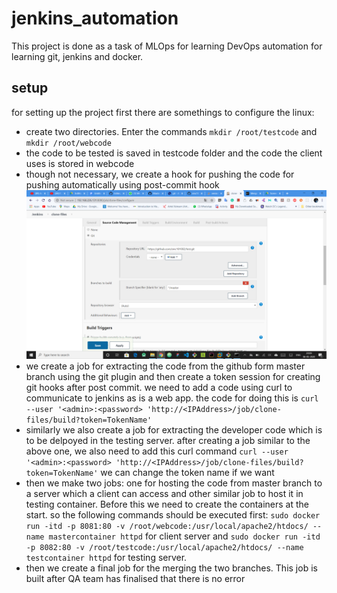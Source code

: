 # jenkins_automation

This project is done as a task of MLOps for learning DevOps automation for learning git, jenkins and docker.

## setup
for setting up the project first there are somethings to configure the linux:
* create two directories. Enter the commands `mkdir /root/testcode` and `mkdir /root/webcode`
* the code to be tested is saved in testcode folder and the code the client uses is stored in webcode
* though not necessary, we create a hook for pushing the code for pushing automatically using post-commit hook
![Screenshot](one.png)
* we create a job for extracting the code from the github form master branch using the git plugin and then create a token session for creating git hooks after post commit. we need to add a code using curl to communicate to jenkins as is a web app. 
the code for doing this is `curl --user '<admin>:<password> 'http://<IPAddress>/job/clone-files/build?token=TokenName'`
* similarly we also create a job for extracting the developer code which is to be delpoyed in the testing server. after creating a job  similar to the above one, we also need to add this curl command  `curl --user '<admin>:<password> 'http://<IPAddress>/job/clone-files/build?token=TokenName'` we can change the token name if we want
* then we make two jobs: one for hosting the code from master branch to a server which a client can access and other similar job to host it in testing container. Before this we need to create the containers at the start. so the following commands should be executed first:
`sudo docker run -itd -p 8081:80 -v /root/webcode:/usr/local/apache2/htdocs/ --name mastercontainer httpd` for client server and `sudo docker run -itd -p 8082:80 -v /root/testcode:/usr/local/apache2/htdocs/ --name testcontainer httpd` for testing server.
* then we create a final job for the merging the two branches. This job is built after QA team has finalised that there is no error
